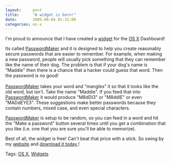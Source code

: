 ```yaml
---
layout:     post
title:      "A widget is born!"
date:       2005-08-04 01:32:00
categories: os-x
---
```

I'm proud to announce that I have created a [widget](http://wdb.apple.com/downloads/dashboard/) for the [OS X](http://wdb.apple.com/macosx/) Dashboard!   
  
Its called [PasswordMaker](http://ironboundsoftware.com/downloads/PasswordMaker.zip) and it is designed to help you create reasonably secure passwords that are easier to remember. For example, when making a new password, people will usually pick something that they can remember like the name of their dog. The problem is that if your dog's name is "Maddie" then there is a chance that a hacker could guess that word. Then the password is no good!  
[  
PasswordMaker](http://ironboundsoftware.com/downloads/PasswordMaker.zip) takes your word and "mangles" it so that it looks like the old word, but isn't. Take the name "Maddie". If you feed that into [ PasswordMaker](http://ironboundsoftware.com/downloads/PasswordMaker.zip) it would produce "M8dDI3" or "M8ddIE" or even "MADdEYE3". These suggestions make better passwords because they contain numbers, mixed case, and even special characters.   
  
[PasswordMaker](http://ironboundsoftware.com/downloads/PasswordMaker.zip) is setup to be random, so you can feed in a word and hit the "Make a password" button several times until you get a combination that you like (i.e. one that you are sure you'll be able to memorize).  
  
Best of all, the widget is free! Can't beat that price with a stick. So swing by my [website](http://ironboundsoftware.com/) and [download it today ](http://ironboundsoftware.com/downloads/PasswordMaker.zip)!  
  
Tags: [OS X](http://technorati.com/tag/osx), [Widgets](http://technorati.com/tag/widgets)  
  

